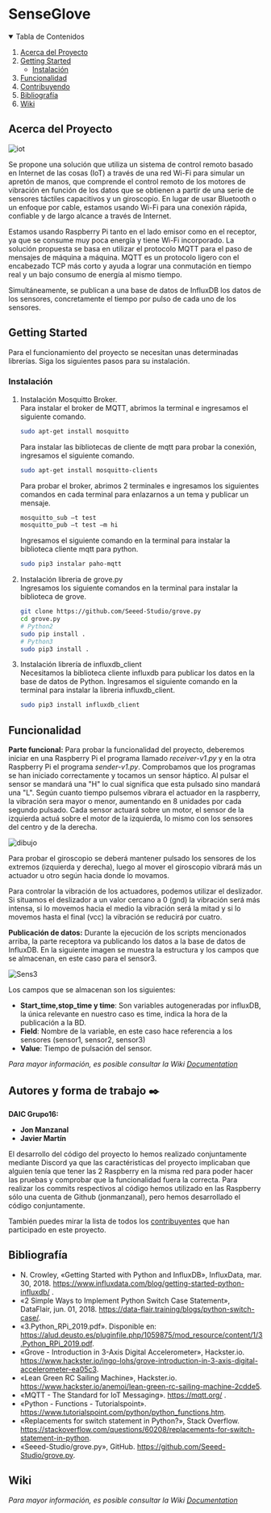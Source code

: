 # SenseGlove


<!-- TABLA DE CONTENIDOS -->
<details open="open">
  <summary>Tabla de Contenidos</summary>
  <ol>
    <li>
      <a href="#acerca-del-proyecto">Acerca del Proyecto</a>
    </li>
    <li>
      <a href="#getting-started">Getting Started</a>
      <ul>
        <li><a href="#instalación">Instalación</a></li>
      </ul>
    </li>
    <li><a href="#funcionalidad">Funcionalidad</a></li>
    <li><a href="#autores-y-forma-de-trabajo-%EF%B8%8F">Contribuyendo</a></li>
    <li><a href="#bibliografía">Bibliografía</a></li>
    <li><a href="#wiki">Wiki</a></li>
  </ol>
</details>



<!-- ACERCA DEL PROYECTO -->
## Acerca del Proyecto

![iot](https://user-images.githubusercontent.com/43879255/103910351-05449880-5105-11eb-99d7-0b70c2049883.jpeg)


Se propone una solución que utiliza un sistema de control remoto basado en Internet de las cosas (IoT) a través de una red Wi-Fi para simular un apretón de manos, que comprende el control remoto de los motores de vibración en función de los datos que se obtienen a partir de una serie de sensores táctiles capacitivos y un giroscopio. En lugar de usar Bluetooth o un enfoque por cable, estamos usando Wi-Fi para una conexión rápida, confiable y de largo alcance a través de Internet.

Estamos usando Raspberry Pi tanto en el lado emisor como en el receptor, ya que se consume muy poca energía y tiene Wi-Fi incorporado. La solución propuesta se basa en utilizar el protocolo MQTT para el paso de mensajes de máquina a máquina. MQTT es un protocolo ligero con el encabezado TCP más corto y ayuda a lograr una conmutación en tiempo real y un bajo consumo de energía al mismo tiempo.

Simultáneamente, se publican a una base de datos de InfluxDB los datos de los sensores, concretamente el tiempo por pulso de cada uno de los sensores.  


<!-- GETTING STARTED -->
## Getting Started

Para el funcionamiento del proyecto se necesitan unas determinadas librerías. Siga los siguientes pasos para su instalación.

### Instalación

1. Instalación Mosquitto Broker.  
   Para instalar el broker de MQTT, abrimos la terminal e ingresamos el siguiente comando.
   ```sh
   sudo apt-get install mosquitto
   ```  
   Para instalar las bibliotecas de cliente de mqtt para probar la conexión, ingresamos el siguiente comando.  
   ```sh
   sudo apt-get install mosquitto-clients
   ```  
   Para probar el broker, abrimos 2 terminales e ingresamos los siguientes comandos en cada terminal para enlazarnos a un tema y publicar un mensaje.  
   ```sh
   mosquitto_sub –t test
   mosquitto_pub –t test –m hi
   ```  
   Ingresamos el siguiente comando en la terminal para instalar la biblioteca cliente mqtt para python.  
   ```sh
   sudo pip3 instalar paho-mqtt
   ```  

2. Instalación libreria de grove.py  
   Ingresamos los siguiente comandos en la terminal para instalar la biblioteca de grove.  
   ```sh
   git clone https://github.com/Seeed-Studio/grove.py
   cd grove.py
   # Python2
   sudo pip install .
   # Python3
   sudo pip3 install .
   ```  
      
3. Instalación librería de influxdb_client  
   Necesitamos la biblioteca cliente influxdb para publicar los datos en la base de datos de Python. Ingresamos el siguiente comando en la terminal para instalar la libreria influxdb_client.  
   ```sh
   sudo pip3 install influxdb_client
   ```  



## Funcionalidad

**Parte funcional:**
Para probar la funcionalidad del proyecto, deberemos iniciar en una Raspberry Pi el programa llamado _receiver-v1.py_ y en la otra Raspberry Pi el programa _sender-v1.py_.
Comprobamos que los programas se han iniciado correctamente y tocamos un sensor háptico. Al pulsar el sensor se mandará una "H" lo cual significa que esta pulsado sino mandará una "L". Según cuanto tiempo pulsemos vibrara el actuador en la raspberry, la vibración sera mayor o menor, aumentando en 8 unidades por cada segundo pulsado. Cada sensor actuará sobre un motor, el sensor de la izquierda actuá sobre el motor de la izquierda, lo mismo con los sensores del centro y de la derecha. 

![dibujo](https://user-images.githubusercontent.com/43879255/104038366-4e641d80-51d5-11eb-9f4c-c92a4f081daf.png)

Para probar el giroscopio se deberá mantener pulsado los sensores de los extremos (izquierda y derecha), luego al mover el giroscopio vibrará más un actuador u otro según hacia donde lo movamos.  

Para controlar la vibración de los actuadores, podemos utilizar el deslizador. Si situamos el deslizador a un valor cercano a 0 (gnd) la vibración será más intensa, si lo movemos hacia el medio la vibración será la mitad y si lo movemos hasta el final (vcc) la vibración se reducirá por cuatro.


**Publicación de datos:**
Durante la ejecución de los scripts mencionados arriba, la parte receptora va publicando los datos a la base de datos de InfluxDB. En la siguiente imagen se muestra la estructura y los campos que se almacenan, en este caso para el sensor3.

![Sens3](https://user-images.githubusercontent.com/43879255/104035405-61c1b980-51d2-11eb-9170-50745e36e413.JPG)

Los campos que se almacenan son los siguientes:
* **Start_time,stop_time y time**: Son variables autogeneradas por influxDB, la única relevante en nuestro caso es time, indica la hora de la publicación a la BD.
* **Field**: Nombre de la variable, en este caso hace referencia a los sensores (sensor1, sensor2, sensor3)
* **Value**: Tiempo de pulsación del sensor.

_Para mayor información, es posible consultar la Wiki [Documentation](https://github.com/jonmanzanal/daicgrupo16/wiki)_



<!-- CONTRIBUTING -->
## Autores y forma de trabajo ✒️

**DAIC Grupo16:**
* **Jon Manzanal** 
* **Javier Martín**

El desarrollo del código del proyecto lo hemos realizado conjuntamente mediante Discord ya que las caractéristicas del proyecto implicaban que alguien tenía que tener las 2 Raspberry en la misma red para poder hacer las pruebas y comprobar que la funcionalidad fuera la correcta. Para realizar los commits respectivos al código hemos utilizado en las Raspberry sólo una cuenta de Github (jonmanzanal), pero hemos desarrollado el código conjuntamente.


También puedes mirar la lista de todos los [contribuyentes](https://github.com/jonmanzanal/daicgrupo16/contributors) que han participado en este proyecto.



<!-- BIBLIOGRAFIA -->
## Bibliografía

* N. Crowley, «Getting Started with Python and InfluxDB», InfluxData, mar. 30, 2018. https://www.influxdata.com/blog/getting-started-python-influxdb/ .
* «2 Simple Ways to Implement Python Switch Case Statement», DataFlair, jun. 01, 2018. https://data-flair.training/blogs/python-switch-case/.
* «3.Python_RPi_2019.pdf». Disponible en: https://alud.deusto.es/pluginfile.php/1059875/mod_resource/content/1/3.Python_RPi_2019.pdf.
* «Grove - Introduction in 3-Axis Digital Accelerometer», Hackster.io. https://www.hackster.io/ingo-lohs/grove-introduction-in-3-axis-digital-accelerometer-ea05c3.
* «Lean Green RC Sailing Machine», Hackster.io. https://www.hackster.io/anemoi/lean-green-rc-sailing-machine-2cdde5.
* «MQTT - The Standard for IoT Messaging». https://mqtt.org/ .
* «Python - Functions - Tutorialspoint». https://www.tutorialspoint.com/python/python_functions.htm.
* «Replacements for switch statement in Python?», Stack Overflow. https://stackoverflow.com/questions/60208/replacements-for-switch-statement-in-python.
* «Seeed-Studio/grove.py», GitHub. https://github.com/Seeed-Studio/grove.py.

<!-- Wiki -->
## Wiki
_Para mayor información, es posible consultar la Wiki [Documentation](https://github.com/jonmanzanal/daicgrupo16/wiki)_

<!-- MARKDOWN LINKS & IMAGES -->
<!-- https://www.markdownguide.org/basic-syntax/#reference-style-links -->
[contributors-shield]: https://img.shields.io/github/contributors/othneildrew/Best-README-Template.svg?style=for-the-badge
[contributors-url]: https://github.com/othneildrew/Best-README-Template/graphs/contributors
[forks-shield]: https://img.shields.io/github/forks/othneildrew/Best-README-Template.svg?style=for-the-badge
[forks-url]: https://github.com/othneildrew/Best-README-Template/network/members
[stars-shield]: https://img.shields.io/github/stars/othneildrew/Best-README-Template.svg?style=for-the-badge
[stars-url]: https://github.com/othneildrew/Best-README-Template/stargazers
[issues-shield]: https://img.shields.io/github/issues/othneildrew/Best-README-Template.svg?style=for-the-badge
[issues-url]: https://github.com/othneildrew/Best-README-Template/issues
[license-shield]: https://img.shields.io/github/license/othneildrew/Best-README-Template.svg?style=for-the-badge
[license-url]: https://github.com/othneildrew/Best-README-Template/blob/master/LICENSE.txt
[linkedin-shield]: https://img.shields.io/badge/-LinkedIn-black.svg?style=for-the-badge&logo=linkedin&colorB=555
[linkedin-url]: https://linkedin.com/in/othneildrew
[product-screenshot]: images/screenshot.png

